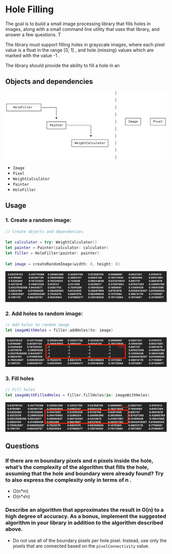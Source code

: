 # Hole Filling 

The goal is to build a small image processing library that fills holes in images, along with a small command line utility that uses that library, and answer a few questions. T

The library must support filling holes in grayscale images, where each pixel value is a float in the range [0, 1] , and hole (missing) values which are marked with the value -1 . 

The library should provide the ability to fill a hole in an 

## Objects and dependencies
![](Objects.png)

- `Image`
- `Pixel`
- `WeightCalculator`
- `Painter`
- `HoleFiller`


## Usage

### 1. Create a random image:
```swift
// Create objects and dependencies

let calculator = try! WeightCalculator()
let painter = Painter(calculator: calculator)
let filler = HoleFiller(painter: painter)

let image = createRandomImage(width: 8, height: 8)
```

![](original.png)



### 2. Add holes to random image:

```swift
// Add holes to random image
let imageWithHoles = filler.addHoles(to: image)
```

![](holes.png)

### 3. Fill holes

```swift
// Fill holes 
let imageWithFilledHoles = filler.fillHoles(in: imageWithHoles)
```
![](filled.png)

## Questions 

### If there are m boundary pixels and n pixels inside the hole, what’s the complexity of the algorithm that fills the hole, assuming that the hole and boundary were already found? Try to also express the complexity only in terms of n . 

- O(n*m) 
- O(n*√n) 

### Describe an algorithm that approximates the result in O(n) to a high degree of accuracy. As a bonus, implement the suggested algorithm in your library in addition to the algorithm described above.  

- Do not use all of the boundary pixels per hole pixel. Instead, use only the pixels that are connected based on the `pixelConnectivity` value. 


